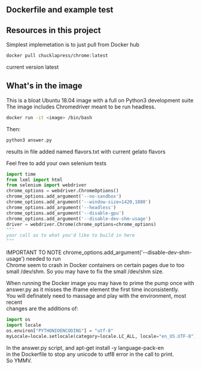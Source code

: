 ## Dockerfile and example test

## Resources in this project

Simplest implemetation is to just pull from Docker hub

```sh
docker pull chucklapress/chrome:latest
```
current version latest
## What's in the image

This is a bloat Ubuntu 18.04 image with a full on Python3 development suite  
The image includes Chromedriver meant to be run headless.  

```sh
docker run -it <image> /bin/bash
```
Then:  
```sh
python3 answer.py
```
results in file added named flavors.txt with current gelato flavors  

Feel free to add your own selenium tests
```python
import time
from lxml import html
from selenium import webdriver
chrome_options = webdriver.ChromeOptions()
chrome_options.add_argument('--no-sandbox')
chrome_options.add_argument('--window-size=1420,1080')
chrome_options.add_argument('--headless')
chrome_options.add_argument('--disable-gpu')
chrome_options.add_argument('--disable-dev-shm-usage')
driver = webdriver.Chrome(chrome_options=chrome_options)
"""
your call as to what you'd like to build in here
"""
```

IMPORTANT TO NOTE chrome_options.add_argument('--disable-dev-shm-usage') needed to run  
Chrome seem to crash in Docker containers on certain pages due to too small /dev/shm. So you may have to fix the small /dev/shm size.  

When running the Docker image you may have to prime the pump once with  
answer.py as it misses the iframe element the first time inconsistently.  
You will definately need to massage and play with the environment, most recent  
changes are the additions of:  
```python
import os
import locale
os.environ["PYTHONIOENCODING"] = "utf-8"
myLocale=locale.setlocale(category=locale.LC_ALL, locale="en_US.UTF-8")
```  
In the answer.py script, and apt-get install -y language-pack-en  
in the Dockerfile to stop any unicode to utf8 error in the call to print.  
So YMMV.
